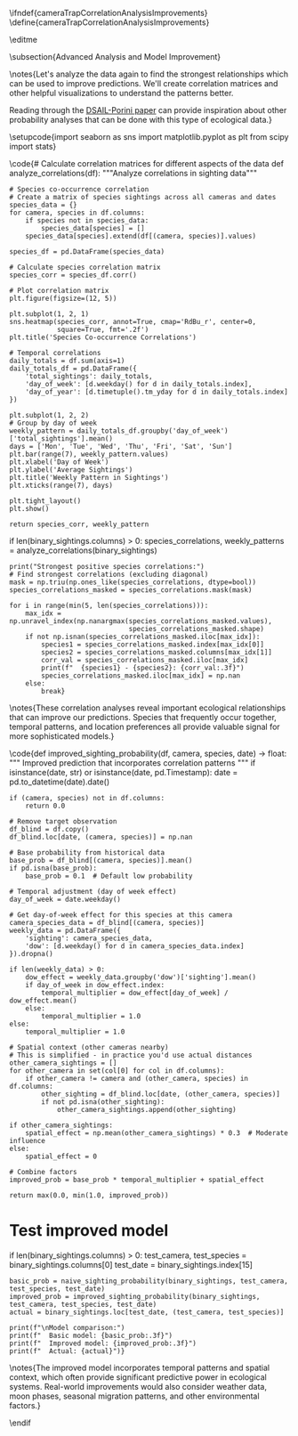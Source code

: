 \ifndef{cameraTrapCorrelationAnalysisImprovements}
\define{cameraTrapCorrelationAnalysisImprovements}

\editme

\subsection{Advanced Analysis and Model Improvement}

\notes{Let's analyze the data again to find the strongest relationships which can be used to improve predictions. We'll create correlation matrices and other helpful visualizations to understand the patterns better.

Reading through the [DSAIL-Porini paper](https://www.sciencedirect.com/science/article/pii/S2352340922010666) can provide inspiration about other probability analyses that can be done with this type of ecological data.}

\setupcode{import seaborn as sns
import matplotlib.pyplot as plt
from scipy import stats}

\code{# Calculate correlation matrices for different aspects of the data
def analyze_correlations(df):
    """Analyze correlations in sighting data"""
    
    # Species co-occurrence correlation
    # Create a matrix of species sightings across all cameras and dates
    species_data = {}
    for camera, species in df.columns:
        if species not in species_data:
            species_data[species] = []
        species_data[species].extend(df[(camera, species)].values)
    
    species_df = pd.DataFrame(species_data)
    
    # Calculate species correlation matrix
    species_corr = species_df.corr()
    
    # Plot correlation matrix
    plt.figure(figsize=(12, 5))
    
    plt.subplot(1, 2, 1)
    sns.heatmap(species_corr, annot=True, cmap='RdBu_r', center=0,
                square=True, fmt='.2f')
    plt.title('Species Co-occurrence Correlations')
    
    # Temporal correlations
    daily_totals = df.sum(axis=1)
    daily_totals_df = pd.DataFrame({
        'total_sightings': daily_totals,
        'day_of_week': [d.weekday() for d in daily_totals.index],
        'day_of_year': [d.timetuple().tm_yday for d in daily_totals.index]
    })
    
    plt.subplot(1, 2, 2)
    # Group by day of week
    weekly_pattern = daily_totals_df.groupby('day_of_week')['total_sightings'].mean()
    days = ['Mon', 'Tue', 'Wed', 'Thu', 'Fri', 'Sat', 'Sun']
    plt.bar(range(7), weekly_pattern.values)
    plt.xlabel('Day of Week')
    plt.ylabel('Average Sightings')
    plt.title('Weekly Pattern in Sightings')
    plt.xticks(range(7), days)
    
    plt.tight_layout()
    plt.show()
    
    return species_corr, weekly_pattern

if len(binary_sightings.columns) > 0:
    species_correlations, weekly_patterns = analyze_correlations(binary_sightings)
    
    print("Strongest positive species correlations:")
    # Find strongest correlations (excluding diagonal)
    mask = np.triu(np.ones_like(species_correlations, dtype=bool))
    species_correlations_masked = species_correlations.mask(mask)
    
    for i in range(min(5, len(species_correlations))):
        max_idx = np.unravel_index(np.nanargmax(species_correlations_masked.values), 
                                  species_correlations_masked.shape)
        if not np.isnan(species_correlations_masked.iloc[max_idx]):
            species1 = species_correlations_masked.index[max_idx[0]]
            species2 = species_correlations_masked.columns[max_idx[1]]
            corr_val = species_correlations_masked.iloc[max_idx]
            print(f"  {species1} - {species2}: {corr_val:.3f}")
            species_correlations_masked.iloc[max_idx] = np.nan
        else:
            break}

\notes{These correlation analyses reveal important ecological relationships that can improve our predictions. Species that frequently occur together, temporal patterns, and location preferences all provide valuable signal for more sophisticated models.}

\code{def improved_sighting_probability(df, camera, species, date) -> float:
    """
    Improved prediction that incorporates correlation patterns
    """
    if isinstance(date, str) or isinstance(date, pd.Timestamp):
        date = pd.to_datetime(date).date()
        
    if (camera, species) not in df.columns:
        return 0.0
    
    # Remove target observation
    df_blind = df.copy()
    df_blind.loc[date, (camera, species)] = np.nan
    
    # Base probability from historical data
    base_prob = df_blind[(camera, species)].mean()
    if pd.isna(base_prob):
        base_prob = 0.1  # Default low probability
    
    # Temporal adjustment (day of week effect)
    day_of_week = date.weekday()
    
    # Get day-of-week effect for this species at this camera
    camera_species_data = df_blind[(camera, species)]
    weekly_data = pd.DataFrame({
        'sighting': camera_species_data,
        'dow': [d.weekday() for d in camera_species_data.index]
    }).dropna()
    
    if len(weekly_data) > 0:
        dow_effect = weekly_data.groupby('dow')['sighting'].mean()
        if day_of_week in dow_effect.index:
            temporal_multiplier = dow_effect[day_of_week] / dow_effect.mean()
        else:
            temporal_multiplier = 1.0
    else:
        temporal_multiplier = 1.0
    
    # Spatial context (other cameras nearby)
    # This is simplified - in practice you'd use actual distances
    other_camera_sightings = []
    for other_camera in set(col[0] for col in df.columns):
        if other_camera != camera and (other_camera, species) in df.columns:
            other_sighting = df_blind.loc[date, (other_camera, species)]
            if not pd.isna(other_sighting):
                other_camera_sightings.append(other_sighting)
    
    if other_camera_sightings:
        spatial_effect = np.mean(other_camera_sightings) * 0.3  # Moderate influence
    else:
        spatial_effect = 0
    
    # Combine factors
    improved_prob = base_prob * temporal_multiplier + spatial_effect
    
    return max(0.0, min(1.0, improved_prob))

# Test improved model
if len(binary_sightings.columns) > 0:
    test_camera, test_species = binary_sightings.columns[0]
    test_date = binary_sightings.index[15]
    
    basic_prob = naive_sighting_probability(binary_sightings, test_camera, test_species, test_date)
    improved_prob = improved_sighting_probability(binary_sightings, test_camera, test_species, test_date)
    actual = binary_sightings.loc[test_date, (test_camera, test_species)]
    
    print(f"\nModel comparison:")
    print(f"  Basic model: {basic_prob:.3f}")
    print(f"  Improved model: {improved_prob:.3f}")
    print(f"  Actual: {actual}")}

\notes{The improved model incorporates temporal patterns and spatial context, which often provide significant predictive power in ecological systems. Real-world improvements would also consider weather data, moon phases, seasonal migration patterns, and other environmental factors.}

\endif


